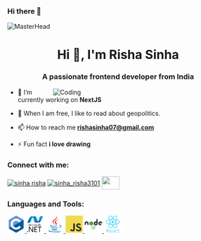 ### Hi there 👋

![MasterHead](https://www.educative.io/api/page/5002348756729856/image/download/5717003129061376)
<h1 align="center">Hi 👋, I'm Risha Sinha</h1>
<h3 align="center">A passionate frontend developer from India</h3>
<img align="right" alt="Coding" width="400" src="https://i.pinimg.com/originals/e4/26/70/e426702edf874b181aced1e2fa5c6cde.gif">

- 🌱 I’m currently working on **NextJS**

- 📝 When I am free, I like to read about geopolitics.

- 📫 How to reach me **rishasinha07@gmail.com**

- ⚡ Fun fact **i love drawing**

<h3 align="left">Connect with me:</h3>
<p align="left">
<a href="https://fb.com/sinha risha" target="blank"><img align="center" src="https://raw.githubusercontent.com/rahuldkjain/github-profile-readme-generator/master/src/images/icons/Social/facebook.svg" alt="sinha risha" height="30" width="40" /></a>
<a href="https://instagram.com/sinha_risha3101" target="blank"><img align="center" src="https://raw.githubusercontent.com/rahuldkjain/github-profile-readme-generator/master/src/images/icons/Social/instagram.svg" alt="sinha_risha3101" height="30" width="40" /></a>
<a href="https://www.linkedin.com/in/risha-sinha-782538221/" ><img align="center" src="https://banner2.cleanpng.com/20180622/eyr/kisspng-social-media-linkedin-computer-icons-5b2cda76e26fb6.8485930415296661669275.jpg" height="30" width="40" /></a>
  
</p>

<h3 align="left">Languages and Tools:</h3>
<p align="left"> <a href="https://www.cprogramming.com/" target="_blank" rel="noreferrer"> <img src="https://raw.githubusercontent.com/devicons/devicon/master/icons/c/c-original.svg" alt="c" width="40" height="40"/> </a> <a href="https://dotnet.microsoft.com/" target="_blank" rel="noreferrer"> <img src="https://raw.githubusercontent.com/devicons/devicon/master/icons/dot-net/dot-net-original-wordmark.svg" alt="dotnet" width="40" height="40"/> </a> <a href="https://www.java.com" target="_blank" rel="noreferrer"> <img src="https://raw.githubusercontent.com/devicons/devicon/master/icons/java/java-original.svg" alt="java" width="40" height="40"/> </a> <a href="https://developer.mozilla.org/en-US/docs/Web/JavaScript" target="_blank" rel="noreferrer"> <img src="https://raw.githubusercontent.com/devicons/devicon/master/icons/javascript/javascript-original.svg" alt="javascript" width="40" height="40"/> </a> <a href="https://nodejs.org" target="_blank" rel="noreferrer"> <img src="https://raw.githubusercontent.com/devicons/devicon/master/icons/nodejs/nodejs-original-wordmark.svg" alt="nodejs" width="40" height="40"/> </a> <a href="https://reactjs.org/" target="_blank" rel="noreferrer"> <img src="https://raw.githubusercontent.com/devicons/devicon/master/icons/react/react-original-wordmark.svg" alt="react" width="40" height="40"/> </a> </p>


